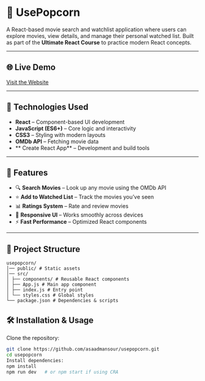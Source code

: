 # 🍿 UsePopcorn

A React-based movie search and watchlist application where users can explore movies, view details, and manage their personal watched list. Built as part of the **Ultimate React Course** to practice modern React concepts.

---

## 🌐 Live Demo
[Visit the Website](https://usepopcorn.netlify.app/) <!-- Replace with your actual deployment link -->

---

## 🚀 Technologies Used
- **React** – Component-based UI development
- **JavaScript (ES6+)** – Core logic and interactivity
- **CSS3** – Styling with modern layouts
- **OMDb API** – Fetching movie data
- ** Create React App** – Development and build tools

---

## 🎨 Features
- 🔍 **Search Movies** – Look up any movie using the OMDb API  
- ⭐ **Add to Watched List** – Track the movies you’ve seen  
- 📊 **Ratings System** – Rate and review movies  
- 📱 **Responsive UI** – Works smoothly across devices  
- ⚡ **Fast Performance** – Optimized React components  

---

## 📂 Project Structure
```plaintext
usepopcorn/
│── public/ # Static assets
│── src/
│ ├── components/ # Reusable React components
│ ├── App.js # Main app component
│ ├── index.js # Entry point
│ └── styles.css # Global styles
└── package.json # Dependencies & scripts
```
## 🛠 Installation & Usage
Clone the repository:

```bash
git clone https://github.com/asaadmansour/usepopcorn.git
cd usepopcorn
Install dependencies:
npm install
npm run dev   # or npm start if using CRA
```
